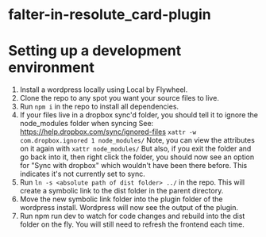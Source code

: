 # falter-in-resolute_card-plugin

# Setting up a development environment

1. Install a wordpress locally using Local by Flywheel.
2. Clone the repo to any spot you want your source files to live.
3. Run `npm i` in the repo to install all dependencies.
4. If your files live in a dropbox sync'd folder, you should tell it to ignore the node_modules folder when syncing
    See: https://help.dropbox.com/sync/ignored-files
        `xattr -w com.dropbox.ignored 1 node_modules/`
        Note, you can view the attributes on it again with
        `xattr node_modules/`
        But also, if you exit the folder and go back into it, then right click the folder, you should now see an option for "Sync with dropbox" which wouldn't have been there before. This indicates it's not currently set to sync.
4. Run `ln -s <absolute path of dist folder> ../` in the repo. This will create a symbolic link to the dist folder in the parent directory.
5. Move the new symbolic link folder into the plugin folder of the wordpress install. Wordpress will now see the output of the plugin.
6. Run npm run dev to watch for code changes and rebuild into the dist folder on the fly. You will still need to refresh the frontend each time.

